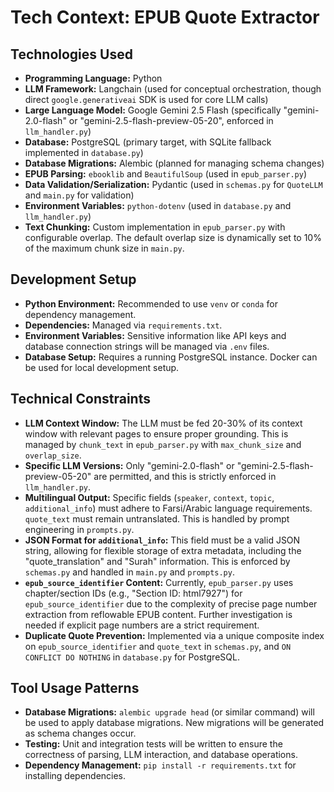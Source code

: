 # Tech Context: EPUB Quote Extractor

## Technologies Used

*   **Programming Language:** Python
*   **LLM Framework:** Langchain (used for conceptual orchestration, though direct `google.generativeai` SDK is used for core LLM calls)
*   **Large Language Model:** Google Gemini 2.5 Flash (specifically "gemini-2.0-flash" or "gemini-2.5-flash-preview-05-20", enforced in `llm_handler.py`)
*   **Database:** PostgreSQL (primary target, with SQLite fallback implemented in `database.py`)
*   **Database Migrations:** Alembic (planned for managing schema changes)
*   **EPUB Parsing:** `ebooklib` and `BeautifulSoup` (used in `epub_parser.py`)
*   **Data Validation/Serialization:** Pydantic (used in `schemas.py` for `QuoteLLM` and `main.py` for validation)
*   **Environment Variables:** `python-dotenv` (used in `database.py` and `llm_handler.py`)
*   **Text Chunking:** Custom implementation in `epub_parser.py` with configurable overlap. The default overlap size is dynamically set to 10% of the maximum chunk size in `main.py`.

## Development Setup

*   **Python Environment:** Recommended to use `venv` or `conda` for dependency management.
*   **Dependencies:** Managed via `requirements.txt`.
*   **Environment Variables:** Sensitive information like API keys and database connection strings will be managed via `.env` files.
*   **Database Setup:** Requires a running PostgreSQL instance. Docker can be used for local development setup.

## Technical Constraints

*   **LLM Context Window:** The LLM must be fed 20-30% of its context window with relevant pages to ensure proper grounding. This is managed by `chunk_text` in `epub_parser.py` with `max_chunk_size` and `overlap_size`.
*   **Specific LLM Versions:** Only "gemini-2.0-flash" or "gemini-2.5-flash-preview-05-20" are permitted, and this is strictly enforced in `llm_handler.py`.
*   **Multilingual Output:** Specific fields (`speaker`, `context`, `topic`, `additional_info`) must adhere to Farsi/Arabic language requirements. `quote_text` must remain untranslated. This is handled by prompt engineering in `prompts.py`.
*   **JSON Format for `additional_info`:** This field must be a valid JSON string, allowing for flexible storage of extra metadata, including the "quote_translation" and "Surah" information. This is enforced by `schemas.py` and handled in `main.py` and `prompts.py`.
*   **`epub_source_identifier` Content:** Currently, `epub_parser.py` uses chapter/section IDs (e.g., "Section ID: html7927") for `epub_source_identifier` due to the complexity of precise page number extraction from reflowable EPUB content. Further investigation is needed if explicit page numbers are a strict requirement.
*   **Duplicate Quote Prevention:** Implemented via a unique composite index on `epub_source_identifier` and `quote_text` in `schemas.py`, and `ON CONFLICT DO NOTHING` in `database.py` for PostgreSQL.

## Tool Usage Patterns

*   **Database Migrations:** `alembic upgrade head` (or similar command) will be used to apply database migrations. New migrations will be generated as schema changes occur.
*   **Testing:** Unit and integration tests will be written to ensure the correctness of parsing, LLM interaction, and database operations.
*   **Dependency Management:** `pip install -r requirements.txt` for installing dependencies.
